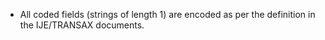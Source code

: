 
* All coded fields (strings of length 1) are encoded as per the definition in the IJE/TRANSAX documents.